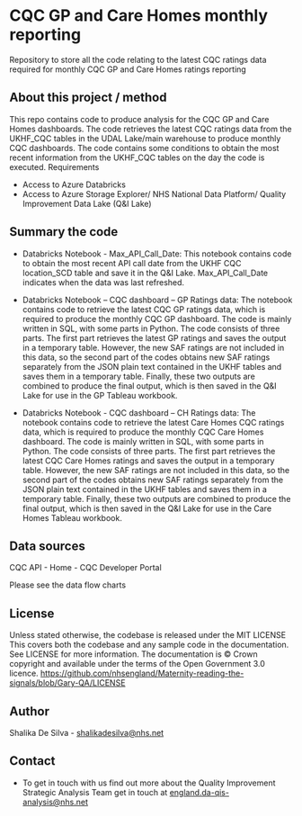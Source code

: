 # CQC GP and Care Homes monthly reporting
Repository to store all the code relating to the latest CQC ratings data required for monthly CQC GP and Care Homes ratings reporting


## About this project / method
This repo contains code to produce analysis for the CQC GP and Care Homes dashboards. 
The code retrieves the latest CQC ratings data from the UKHF_CQC tables in the UDAL Lake/main warehouse to produce monthly CQC dashboards. The code contains some conditions to obtain the most recent information from the UKHF_CQC tables on the day the code is executed. 
Requirements
-  Access to Azure Databricks
-  Access to Azure Storage Explorer/ NHS National Data Platform/ Quality Improvement Data Lake (Q&I Lake)

## Summary the code	
-	Databricks Notebook - Max_API_Call_Date: 
This notebook contains code to obtain the most recent API call date from the UKHF CQC location_SCD table and save it in the Q&I Lake. Max_API_Call_Date indicates when the data was last refreshed. 

-	Databricks Notebook – CQC dashboard – GP Ratings data:
The notebook contains code to retrieve the latest CQC GP ratings data, which is required to produce the monthly CQC GP dashboard. 
The code is mainly written in SQL, with some parts in Python. The code consists of three parts. The first part retrieves the latest GP ratings and saves the output in a temporary table. 
However, the new SAF ratings are not included in this data, so the second part of the codes obtains new SAF ratings separately from the JSON plain text contained in the UKHF tables and saves them in a temporary table. 
Finally, these two outputs are combined to produce the final output, which is then saved in the Q&I Lake for use in the GP Tableau workbook.

-	Databricks Notebook - CQC dashboard – CH Ratings data:
The notebook contains code to retrieve the latest Care Homes CQC ratings data, which is required to produce the monthly CQC Care Homes dashboard. 
The code is mainly written in SQL, with some parts in Python. The code consists of three parts. The first part retrieves the latest CQC Care Homes ratings and saves the output in a temporary table. 
However, the new SAF ratings are not included in this data, so the second part of the codes obtains new SAF ratings separately from the JSON plain text contained in the UKHF tables and saves them in a temporary table. 
Finally, these two outputs are combined to produce the final output, which is then saved in the Q&I Lake for use in the Care Homes Tableau workbook.

## Data sources
CQC API - Home - CQC Developer Portal

Please see the data flow charts 

## License
Unless stated otherwise, the codebase is released under the MIT LICENSE This covers both the codebase and any sample code in the documentation.
See LICENSE for more information.
The documentation is © Crown copyright and available under the terms of the Open Government 3.0 licence. https://github.com/nhsengland/Maternity-reading-the-signals/blob/Gary-QA/LICENSE

## Author
Shalika De Silva - shalikadesilva@nhs.net

## Contact
-	To get in touch with us find out more about the Quality Improvement Strategic Analysis Team get in touch at england.da-qis-analysis@nhs.net 

